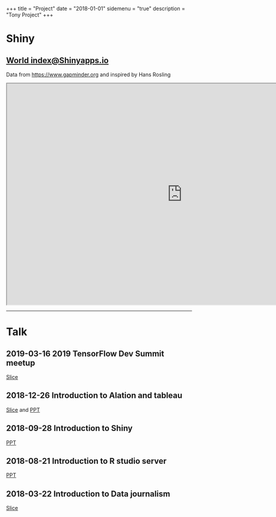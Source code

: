 +++
title = "Project"
date = "2018-01-01"
sidemenu = "true"
description = "Tony Project"
+++

# Shiny

## [World index@Shinyapps.io](https://tduan.shinyapps.io/gapminder/) 
Data from https://www.gapminder.org
and inspired by Hans Rosling

<iframe src="https://tduan.shinyapps.io/gapminder/" height="600" width="950"></iframe>


-------------------------------------------------------------------
# Talk

## 2019-03-16 2019 TensorFlow Dev Summit meetup

[Slice](/PPT/2019TFDS_intro.html)


## 2018-12-26 Introduction to Alation and tableau 

[Slice](/PPT/201811_Alation_tableau.html) and [PPT](/PPT/201812_auto_dashboard.pptx)


## 2018-09-28 Introduction to Shiny 

[PPT](/PPT/R_shiny_workshop_v2.pptx)


## 2018-08-21 Introduction to R studio server

[PPT](/PPT/R_sharing_v2.pptx)


## 2018-03-22 Introduction to Data journalism 

[Slice](/PPT/Data_Journalism_PPT.html)




